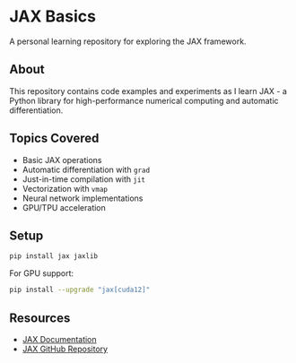 # JAX Basics

A personal learning repository for exploring the JAX framework.

## About

This repository contains code examples and experiments as I learn JAX - a Python library for high-performance numerical computing and automatic differentiation.

## Topics Covered

- Basic JAX operations
- Automatic differentiation with `grad`
- Just-in-time compilation with `jit`
- Vectorization with `vmap`
- Neural network implementations
- GPU/TPU acceleration

## Setup

```bash
pip install jax jaxlib
```

For GPU support:
```bash
pip install --upgrade "jax[cuda12]"
```

## Resources

- [JAX Documentation](https://jax.readthedocs.io/)
- [JAX GitHub Repository](https://github.com/google/jax)
